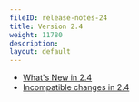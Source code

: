 ```yaml
---
fileID: release-notes-24
title: Version 2.4
weight: 11780
description: 
layout: default
---
```

- [What's New in 2.4](release-notes-new-features24)
- [Incompatible changes in 2.4](release-notes-upgrading-changes24)
